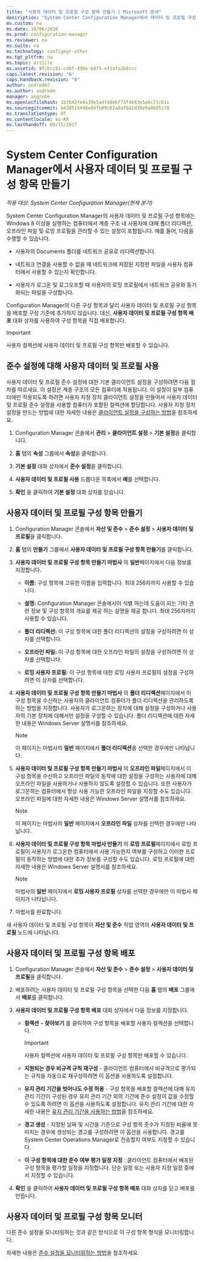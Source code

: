 ```yaml
---
title: "사용자 데이터 및 프로필 구성 항목 만들기 | Microsoft 문서"
description: "System Center Configuration Manager에서 데이터 및 프로필 구성 항목을 사용하여 폴더 리디렉션, 오프라인 파일 및 로밍 프로필을 관리할 수 있습니다."
ms.custom: na
ms.date: 10/06/2016
ms.prod: configuration-manager
ms.reviewer: na
ms.suite: na
ms.technology: configmgr-other
ms.tgt_pltfrm: na
ms.topic: article
ms.assetid: 9fcbcc81-cd6f-496e-b075-ef1afa2b8ccc
caps.latest.revision: "6"
caps.handback.revision: "0"
author: andredm7
ms.author: andredm
manager: angrobe
ms.openlocfilehash: 1b3b42fe0a39e5adfddebf73f4683e5a6c71cb1c
ms.sourcegitcommit: b438515490e04fb09c82a8af642d38e9a0605178
ms.translationtype: HT
ms.contentlocale: ko-KR
ms.lasthandoff: 09/15/2017
---
```

# <a name="create-user-data-and-profiles-configuration-items-in-system-center-configuration-manager"></a>System Center Configuration Manager에서 사용자 데이터 및 프로필 구성 항목 만들기

*적용 대상: System Center Configuration Manager(현재 분기)*

System Center Configuration Manager의 사용자 데이터 및 프로필 구성 항목에는 Windows 8 이상을 실행하는 컴퓨터에서 계층 구조 내 사용자에 대해 폴더 리디렉션, 오프라인 파일 및 로밍 프로필을 관리할 수 있는 설정이 포함됩니다. 예를 들어, 다음을 수행할 수 있습니다.  

-   사용자의 Documents 폴더를 네트워크 공유로 리디렉션합니다.  

-   네트워크 연결을 사용할 수 없을 때 네트워크에 저장된 지정한 파일을 사용자 컴퓨터에서 사용할 수 있는지 확인합니다.  

-   사용자가 로그온 및 로그오프할 때 사용자의 로밍 프로필에서 네트워크 공유와 동기화되는 파일을 구성합니다.  

 Configuration Manager의 다른 구성 항목과 달리 사용자 데이터 및 프로필 구성 항목을 배포할 구성 기준에 추가하지 않습니다. 대신, **사용자 데이터 및 프로필 구성 항목 배포** 대화 상자를 사용하여 구성 항목을 직접 배포합니다.  

> [!IMPORTANT]  
>  사용자 컬렉션에 사용자 데이터 및 프로필 구성 항목만 배포할 수 있습니다.  

## <a name="enable-user-data-and-profiles-for-compliance-settings"></a>준수 설정에 대해 사용자 데이터 및 프로필 사용  
 사용자 데이터 및 프로필 준수 설정에 대한 기본 클라이언트 설정을 구성하려면 다음 절차를 따르세요. 이 설정은 계층 구조의 모든 컴퓨터에 적용됩니다. 이 설정이 일부 컴퓨터에만 적용되도록 하려면 사용자 지정 장치 클라이언트 설정을 만들어서 사용자 데이터 및 프로필 준수 설정을 사용할 컴퓨터가 포함된 컬렉션에 할당합니다. 사용자 지정 장치 설정을 만드는 방법에 대한 자세한 내용은 [클라이언트 설정을 구성하는 방법](../../core/clients/deploy/configure-client-settings.md)을 참조하세요.  

1.  Configuration Manager 콘솔에서 **관리** > **클라이언트 설정** > **기본 설정**을 클릭합니다.  

4.  **홈** 탭의 **속성** 그룹에서 **속성**을 클릭합니다.  

5.  **기본 설정** 대화 상자에서 **준수 설정**을 클릭합니다.  

6.  **사용자 데이터 및 프로필 사용** 드롭다운 목록에서 **예**를 선택합니다.  

7.  **확인** 을 클릭하여 **기본 설정** 대화 상자를 닫습니다.  

## <a name="create-a-user-data-and-profiles-configuration-item"></a>사용자 데이터 및 프로필 구성 항목 만들기  

1.  Configuration Manager 콘솔에서 **자산 및 준수** > **준수 설정** > **사용자 데이터 및 프로필**을 클릭합니다.  

3.  **홈** 탭의 **만들기** 그룹에서 **사용자 데이터 및 프로필 구성 항목 만들기**를 클릭합니다.  

4.  **사용자 데이터 및 프로필 구성 항목 만들기 마법사** 의 **일반**페이지에서 다음 정보를 지정합니다.  

    -   **이름:** 구성 항목에 고유한 이름을 입력합니다. 최대 256자까지 사용할 수 있습니다.  

    -   **설명:** Configuration Manager 콘솔에서이 식별 하는데 도움이 되는 기타 관련 정보 및 구성 항목의 개요를 제공 하는 설명을 제공 합니다. 최대 256자까지 사용할 수 있습니다.  

    -   **폴더 리디렉션:** 이 구성 항목에 대한 폴더 리디렉션의 설정을 구성하려면 이 상자를 선택합니다.  

    -   **오프라인 파일:** 이 구성 항목에 대한 오프라인 파일의 설정을 구성하려면 이 상자를 선택합니다.  

    -   **로밍 사용자 프로필:** 이 구성 항목에 대한 로밍 사용자 프로필의 설정을 구성하려면 이 상자를 선택합니다.  

5.  **사용자 데이터 및 프로필 구성 항목 만들기 마법사** 의 **폴더 리디렉션**페이지에서 이 구성 항목을 수신하는 사용자의 클라이언트 컴퓨터가 폴더 리디렉션을 관리하도록 하는 방법을 지정합니다. 사용자가 로그온하는 장치에 대해 설정을 구성하거나 사용자의 기본 장치에 대해서만 설정을 구성할 수 있습니다. 폴더 리디렉션에 대한 자세한 내용은 Windows Server 설명서를 참조하세요.  

    > [!NOTE]  
    >  이 페이지는 마법사의 **일반** 페이지에서 **폴더 리디렉션**을 선택한 경우에만 나타납니다.  

6.  **사용자 데이터 및 프로필 구성 항목 만들기 마법사** 의 **오프라인 파일**페이지에서 이 구성 항목을 수신하고 오프라인 파일의 동작에 대한 설정을 구성하는 사용자에 대해 오프라인 파일을 사용하거나 사용하지 않도록 설정할 수 있습니다. 또한 사용자가 로그온하는 컴퓨터에서 항상 사용 가능한 오프라인 파일을 지정할 수도 있습니다. 오프라인 파일에 대한 자세한 내용은 Windows Server 설명서를 참조하세요.  

    > [!NOTE]  
    >  이 페이지는 마법사의 **일반** 페이지에서 **오프라인 파일** 상자를 선택한 경우에만 나타납니다.  

7.  **사용자 데이터 및 프로필 구성 항목 마법사 만들기** 의 **로밍 프로필**페이지에서 로밍 프로필이 사용자가 로그온한 컴퓨터에서 사용 가능한지 여부를 구성하고 이러한 프로필이 동작하는 방법에 대한 추가 정보를 구성할 수도 있습니다. 로밍 프로필에 대한 자세한 내용은 Windows Server 설명서를 참조하세요.  

    > [!NOTE]  
    >  마법사의 **일반** 페이지에서 **로밍 사용자 프로필** 상자를 선택한 경우에만 이 마법사 페이지가 나타납니다.  

8.  마법사를 완료합니다.  

 새 사용자 데이터 및 프로필 구성 항목이 **자산 및 준수** 작업 영역의 **사용자 데이터 및 프로필** 노드에 나타납니다.  

## <a name="deploy-a-user-data-and-profiles-configuration-item"></a>사용자 데이터 및 프로필 구성 항목 배포  

1.  Configuration Manager 콘솔에서 **자산 및 준수** > **준수 설정** > **사용자 데이터 및 프로필**을 클릭합니다.  

3.  배포하려는 사용자 데이터 및 프로필 구성 항목을 선택한 다음 **홈** 탭의 **배포** 그룹에서 **배포**를 클릭합니다.  

4.  **사용자 데이터 및 프로필 구성 항목 배포** 대화 상자에서 다음 정보를 지정합니다.  

    -   **컬렉션** – **찾아보기** 를 클릭하여 구성 항목을 배포할 사용자 컬렉션을 선택합니다.  

        > [!IMPORTANT]  
        >  사용자 컬렉션에 사용자 데이터 및 프로필 구성 항목만 배포할 수 있습니다.  

    -   **지원되는 경우 비규격 규칙 재구성** - 클라이언트 컴퓨터에서 비규격으로 평가되는 규칙을 자동으로 재구성하려면 이 옵션을 사용하도록 설정합니다.  

    -   **유지 관리 기간을 벗어나도 수정 허용** - 구성 항목을 배포할 컬렉션에 대해 유지 관리 기간이 구성된 경우 유지 관리 기간 외의 기간에 준수 설정이 값을 수정할 수 있도록 하려면 이 옵션을 사용하도록 설정합니다. 유지 관리 기간에 대한 자세한 내용은 [유지 관리 기간을 사용하는 방법](../../core/clients/manage/collections/use-maintenance-windows.md)을 참조하세요.  

    -   **경고 생성** - 지정된 날짜 및 시간을 기준으로 구성 항목 준수가 지정된 비율에 못 미치는 경우에 생성되는 경고를 구성하려면 이 옵션을 사용합니다. 경고를 System Center Operations Manager로 전송할지 여부도 지정할 수 있습니다.  

    -   **이 구성 항목에 대한 준수 여부 평가 일정 지정** : 클라이언트 컴퓨터에서 배포된 구성 항목을 평가할 일정을 지정합니다. 단순 일정 또는 사용자 지정 일정 중에서 지정할 수 있습니다.  

5.  **확인** 을 클릭하여 **사용자 데이터 및 프로필 구성 항목 배포** 대화 상자를 닫고 배포를 만듭니다.  

## <a name="monitor-a-user-data-and-profiles-configuration-item"></a>사용자 데이터 및 프로필 구성 항목 모니터  
 다른 준수 설정을 모니터링하는 것과 같은 방식으로 이 구성 항목 형식을 모니터링합니다.  

 자세한 내용은 [준수 설정을 모니터링하는 방법](../../compliance/deploy-use/monitor-compliance-settings.md)을 참조하세요.  
